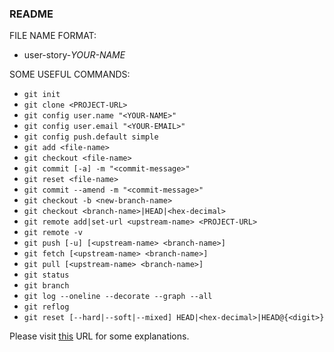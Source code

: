 ### README

FILE NAME FORMAT: 
- user-story-_YOUR-NAME_

SOME USEFUL COMMANDS:
- `git init`
- `git clone <PROJECT-URL>`
- `git config user.name "<YOUR-NAME>"`
- `git config user.email "<YOUR-EMAIL>"`
- `git config push.default simple`
- `git add <file-name>`
- `git checkout <file-name>`
- `git commit [-a] -m "<commit-message>"`
- `git reset <file-name>`
- `git commit --amend -m "<commit-message>"`
- `git checkout -b <new-branch-name>`
- `git checkout <branch-name>|HEAD|<hex-decimal>`
- `git remote add|set-url <upstream-name> <PROJECT-URL>`
- `git remote -v`
- `git push [-u] [<upstream-name> <branch-name>]`
- `git fetch [<upstream-name> <branch-name>]`
- `git pull [<upstream-name> <branch-name>]`
- `git status`
- `git branch`
- `git log --oneline --decorate --graph --all`
- `git reflog`
- `git reset [--hard|--soft|--mixed] HEAD|<hex-decimal>|HEAD@{<digit>}`

Please visit [this][1] URL for some explanations.

[1]: https://marklodato.github.io/visual-git-guide/index-en.html

